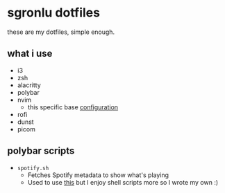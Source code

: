 # sgronlu dotfiles

these are my dotfiles, simple enough.
## what i use
- i3
- zsh
- alacritty
- polybar
- nvim
    - this specific base [configuration](https://github.com/NvChad/NvChad) 
- rofi
- dunst 
- picom


## polybar scripts

- `spotify.sh`
  - Fetches Spotify metadata to show what's playing
  - Used to use [this](https://github.com/Jvanrhijn/polybar-spotify) but I enjoy shell scripts more so I wrote my own :)
